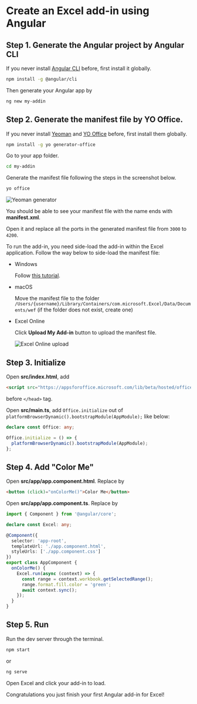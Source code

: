 # Create an Excel add-in using Angular

## Step 1. Generate the Angular project by **Angular CLI**

If you never install [Angular CLI](https://github.com/angular/angular-cli) before, first install it globally.

```bash
npm install -g @angular/cli
```

Then generate your Angular app by

```bash
ng new my-addin
```

## Step 2. Generate the manifest file by **YO Office**.

If you never install [Yeoman](https://github.com/yeoman/yo) and [YO Office](https://github.com/OfficeDev/generator-office) before, first install them globally.

```bash
npm install -g yo generator-office
```

Go to your app folder.

```bash
cd my-addin
```

Generate the manifest file following the steps in the screenshot below.

```bash
yo office
```

![Yeoman generator](/images/yo-office.png)

You should be able to see your manifest file with the name ends with **manifest.xml**.

Open it and replace all the ports in the generated manifest file from `3000` to `4200`.

To run the add-in, you need side-load the add-in within the Excel application. Follow the way below to side-load the manifest file:

* Windows

  Follow [this tutorial](https://dev.office.com/docs/add-ins/testing/create-a-network-shared-folder-catalog-for-task-pane-and-content-add-ins).

* macOS

  Move the manifest file to the folder `/Users/{username}/Library/Containers/com.microsoft.Excel/Data/Documents/wef` \(if the folder does not exist, create one\)

* Excel Online

  Click **Upload My Add-in** button to upload the manifest file.

  ![Excel Online upload](/images/excel-online-upload.png)

## Step 3. Initialize

Open **src/index.html**, add

```html
<script src="https://appsforoffice.microsoft.com/lib/beta/hosted/office.debug.js"></script>
```

before `</head>` tag.

Open **src/main.ts**, add `Office.initialize` out of `platformBrowserDynamic().bootstrapModule(AppModule);` like below:

```typescript
declare const Office: any;

Office.initialize = () => {
  platformBrowserDynamic().bootstrapModule(AppModule);
};
```

## Step 4. Add "Color Me"

Open **src/app/app.component.html**. Replace by

```html
<button (click)="onColorMe()">Color Me</button>
```

Open **src/app/app.component.ts**. Replace by

```typescript
import { Component } from '@angular/core';

declare const Excel: any;

@Component({
  selector: 'app-root',
  templateUrl: './app.component.html',
  styleUrls: ['./app.component.css']
})
export class AppComponent {
  onColorMe() {
    Excel.run(async (context) => {
      const range = context.workbook.getSelectedRange();
      range.format.fill.color = 'green';
      await context.sync();
    });
  }
}
```

## Step 5. Run

Run the dev server through the terminal.

```bash
npm start
```

or

```bash
ng serve
```

Open Excel and click your add-in to load.

Congratulations you just finish your first Angular add-in for Excel!

